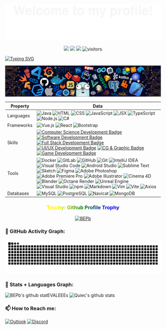 ![](assets/Bottom_up.svg)
<!--   my-icons -->
<p align="center">
    <a href="https://github.com/EVALEEE/EVALEEE"><img src="https://img.shields.io/badge/status-updating-brightgreen.svg"></a>
    <a href="https://github.com/EVALEEE/EVALEEE/stargazers"><img src="https://img.shields.io/github/stars/EVALEEE/EVALEEE.svg?logo=github"></a>
    <a href="https://github.com/EVALEEE/EVALEEE/network/members"><img src="https://img.shields.io/github/forks/EVALEEE/EVALEEE.svg?color=blue&logo=github"></a>
    <img src="https://visitor-badge.laobi.icu/badge?page_id=EVALEEE.EVALEEE" alt="visitors"/>   
</p>

<!--   my-ticker -->    
[![Typing SVG](https://readme-typing-svg.herokuapp.com?color=%2336BCF7&center=true&vCenter=true&width=600&lines=Hi+there+👋,+I+am+Eva+Lee🤍;+Welcome+to+My+Profile!;Formal+Graphic+Designer+and+CG+Artist🎨;Learning+computer+science+at+ANU👋;Over+2+years+of+programming+experience;Always+learning+new+things💖;Wanna+be+a+FULL+STACK+DEVELOPER+in+the+future!🌈)](https://git.io/typing-svg)

<!--   my-header-img -->
![](./assets/header_.png)

<!--   my-skils -->

Property                                        | Data
----------------------------------------------- | -----------------------------------------------
Languages                                       | ![Java](https://img.shields.io/badge/Java-ED8B00?style=for-the-badge&logo=java&logoColor=white) ![HTML](https://img.shields.io/badge/HTML5-E34F26?style=for-the-badge&logo=html5&logoColor=white) ![CSS](https://img.shields.io/badge/CSS3-1572B6?style=for-the-badge&logo=css3&logoColor=white) ![JavaScript](https://img.shields.io/badge/JavaScript-F7DF1E?style=for-the-badge&logo=javascript&logoColor=black) ![JSX](https://img.shields.io/badge/JSX-61DAFB?style=for-the-badge&logo=react&logoColor=black) ![TypeScript](https://img.shields.io/badge/TypeScript-007ACC?style=for-the-badge&logo=typescript&logoColor=white) ![Node.js](https://img.shields.io/badge/Node.js-339933?style=for-the-badge&logo=nodedotjs&logoColor=white) ![C#](https://img.shields.io/badge/C%23-239120?style=for-the-badge&logo=csharp&logoColor=white)
Frameworks                                      | ![Vue.js](https://img.shields.io/badge/Vue.js-35495E?style=for-the-badge&logo=vuedotjs&logoColor=4FC08D) ![React](https://img.shields.io/badge/React-20232A?style=for-the-badge&logo=react&logoColor=61DAFB) ![Bootstrap](https://img.shields.io/badge/Bootstrap-563D7C?style=for-the-badge&logo=bootstrap&logoColor=white)
Skills                                          | [![Computer Science Development Badge](https://img.shields.io/badge/-Computer%20Science-FAB040?style=flat&logoColor=white)]()  [![Software Development Badge](https://img.shields.io/badge/-Software%20Development-FF6600?style=flat&logoColor=white)]()  [![Full Stack Development Badge](https://img.shields.io/badge/-Full%20Stack%20Development-4C8CBF?style=flat&logoColor=white)]()  [![UI/UX Development Badge](https://img.shields.io/badge/-UI/UX%20Development-4C8CBF?style=flat&logoColor=white)]() [![CG & Graphic Badge](https://img.shields.io/badge/-CG%20&%20Graphic%20Design-4C8CBF?style=flat&logoColor=white)]()    [![Game Development Badge](https://img.shields.io/badge/-Game%20Development-FF6600?style=flat&logoColor=white)]()
Tools                                           | ![Docker](https://img.shields.io/badge/Docker-2496ED?style=for-the-badge&logo=docker&logoColor=white) ![GitLab](https://img.shields.io/badge/GitLab-FC6D26?style=for-the-badge&logo=gitlab&logoColor=white) ![GitHub](https://img.shields.io/badge/GitHub-181717?style=for-the-badge&logo=github&logoColor=white) ![Git](https://img.shields.io/badge/Git-F05032?style=for-the-badge&logo=git&logoColor=white) ![IntelliJ IDEA](https://img.shields.io/badge/IntelliJ_IDEA-000000?style=for-the-badge&logo=intellij-idea&logoColor=white) ![Visual Studio Code](https://img.shields.io/badge/Visual_Studio_Code-0078D4?style=for-the-badge&logo=visual-studio-code&logoColor=white) ![Android Studio](https://img.shields.io/badge/Android_Studio-3DDC84?style=for-the-badge&logo=android-studio&logoColor=white) ![Sublime Text](https://img.shields.io/badge/Sublime_Text-FF9800?style=for-the-badge&logo=sublime-text&logoColor=white) ![Sketch](https://img.shields.io/badge/Sketch-F7B500?style=for-the-badge&logo=sketch&logoColor=white) ![Figma](https://img.shields.io/badge/Figma-F24E1E?style=for-the-badge&logo=figma&logoColor=white) ![Adobe Photoshop](https://img.shields.io/badge/Adobe_Photoshop-31A8FF?style=for-the-badge&logo=adobe-photoshop&logoColor=white) ![Adobe Premiere Pro](https://img.shields.io/badge/Adobe_Premiere_Pro-9999FF?style=for-the-badge&logo=adobe-premiere-pro&logoColor=white) ![Adobe Illustrator](https://img.shields.io/badge/Adobe_Illustrator-FF9A00?style=for-the-badge&logo=adobe-illustrator&logoColor=white) ![Cinema 4D](https://img.shields.io/badge/Cinema_4D-011A6A?style=for-the-badge&logo=cinema-4d&logoColor=white) ![Blender](https://img.shields.io/badge/Blender-F5792A?style=for-the-badge&logo=blender&logoColor=white) ![Octane Render](https://img.shields.io/badge/Octane_Render-000000?style=for-the-badge&logo=octane-render&logoColor=white) ![Unreal Engine](https://img.shields.io/badge/Unreal_Engine-313131?style=for-the-badge&logo=unreal-engine&logoColor=white) ![Visual Studio](https://img.shields.io/badge/Visual_Studio-5C2D91?style=for-the-badge&logo=visual-studio&logoColor=white) ![npm](https://img.shields.io/badge/npm-CB3837?style=for-the-badge&logo=npm&logoColor=white) ![Markdown](https://img.shields.io/badge/Markdown-000000?style=for-the-badge&logo=markdown&logoColor=white) ![Vim](https://img.shields.io/badge/Vim-019733?style=for-the-badge&logo=vim&logoColor=white) ![Vite](https://img.shields.io/badge/Vite-646CFF?style=for-the-badge&logo=vite&logoColor=white) ![Axios](https://img.shields.io/badge/Axios-5A29E4?style=for-the-badge&logo=axios&logoColor=white)
Databases                                       | ![MySQL](https://img.shields.io/badge/MySQL-4479A1?style=for-the-badge&logo=mysql&logoColor=white) ![PostgreSQL](https://img.shields.io/badge/PostgreSQL-336791?style=for-the-badge&logo=postgresql&logoColor=white)    ![Navicat](https://img.shields.io/badge/Navicat-1F72C1?style=for-the-badge&logo=navicat&logoColor=white)    ![MongoDB](https://img.shields.io/badge/MongoDB-47A248?style=for-the-badge&logo=mongodb&logoColor=white)


<div align="center">
<h3 style="background: linear-gradient(to right, red, orange, yellow, green, blue, indigo, violet); -webkit-background-clip: text; color: transparent;">Trophy: Github Profile Trophy</h3>
</div>

<p align="center"> 
<a href="https://github.com/ryo-ma/github-profile-trophy"><img src="https://github-profile-trophy.vercel.app/?username=EVALEEE" alt="BEPb" /></a>
</p>


<!--   GitHub stats graph -->
### 🤔 GitHub Activity Graph:
<!--   green snake -->
<!-- ![EVALEEE's github activity graph](https://raw.githubusercontent.com/EVALEEE/EVALEEE/output/github-contribution-grid-snake.svg) -->

<!-- dark snake -->
![EVALEEE's github activity graph](https://raw.githubusercontent.com/EVALEEE/EVALEEE/output/github-contribution-grid-snake-dark.svg)



<!--   stats + languages -->
### 🤔 Stats + Languages Graph:
![BEPb's github statEVALEEEs](https://github-readme-stats.vercel.app/api?username=EVALEEE&show_icons=true&theme=radical&include_all_commits=true) 
![Quiec's github stats](https://github-readme-stats.vercel.app/api/top-langs/?username=EVALEEE&theme=radical&layout=compact) 

<!-- 
### Profile Views
counting of visitors to this page in this section started from June 12, 2022

![](https://count.getloli.com/get/@EVALEEE.github.readme) -->


### **📫 How to Reach me:**
<p align="left">
<!-- <a href="https://linkedin.com/in/andrej-marinchenko-0445b7214" target="blank"><img align="center" src="https://raw.githubusercontent.com/BEPb/BEPb/master/assets/linkedin.svg" alt="BEPb" height="30" width="30" /></a> -->
<a href="mailto:u7829183@anu.edu.au" target="blank"><img align="center" src="https://img.icons8.com/fluency/48/000000/microsoft-outlook-2019.png" alt="Outlook" height="30" width="30" /></a>
<a href="https://discord.com/users/eval1313" target="blank"><img align="center" src="https://img.icons8.com/fluency/48/000000/discord-logo.png" alt="Discord" height="30" width="30" /></a>
</p>

